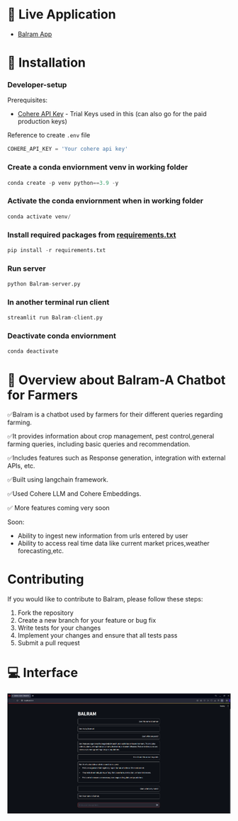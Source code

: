 # 🔗 Live Application 
- [Balram App](https://balram-2.onrender.com)

# 🚀 Installation

### Developer-setup
Prerequisites:
- [Cohere API Key](https://dashboard.cohere.com/api-keys) - Trial Keys used in this (can also go for the paid production keys)


Reference to create `.env` file
```python
COHERE_API_KEY = 'Your cohere api key'
```

### Create a conda enviornment venv in working folder
```python
conda create -p venv python==3.9 -y
```

### Activate the conda enviornment when in working folder
```python
conda activate venv/
```

### Install required packages from [requirements.txt](https://github.com/CozyCone/Projects/blob/main/Balram/requirements.txt)
```python
pip install -r requirements.txt
```

### Run server
```python
python Balram-server.py
```

### In another terminal run client 
```python 
streamlit run Balram-client.py

```

### Deactivate conda enviornment
```python
conda deactivate
```

# 🔧 Overview about Balram-A Chatbot for Farmers

✅Balram is a chatbot used by farmers for their different queries regarding farming.

✅It provides information about crop management, pest control,general farming queries, including basic queries and recommendation.  

✅Includes features such as Response generation, integration with external APIs, etc.

✅Built using langchain framework.

✅Used Cohere LLM and Cohere Embeddings.

✅ More features coming very soon

Soon:
- Ability to ingest new information from urls entered by user 
- Ability to access real time data like current market prices,weather forecasting,etc.

# Contributing

If you would like to contribute to Balram, please follow these steps:

1. Fork the repository
2. Create a new branch for your feature or bug fix
3. Write tests for your changes
4. Implement your changes and ensure that all tests pass
5. Submit a pull request

# 💻 Interface
![Interface Image](https://github.com/CozyCone/Balram/blob/main/Balram/Interface%20image/Example.png)
